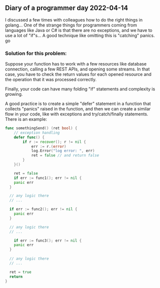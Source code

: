 ## Diary of a programmer day 2022-04-14

I discussed a few times with colleagues how to do the right things in golang... One of the strange things for programmers coming from languages like Java or C# is that there are no exceptions, and we have to use a lot of "if"s... A good technique like omitting this is "catching" panics.
go
### Solution for this problem:
Suppose your function has to work with a few resources like database connection, calling a few REST APIs, and opening some streams. In that case, you have to check the return values for each opened resource and the operation that it was processed correctly.

Finally, your code can have many folding "if" statements and complexity is growing.

A good practice is to create a simple "defer" statement in a function that collects "panics" raised in the function, and then we can create a similar flow in your code, like with exceptions and try/catch/finally statements.
There is an example:

```go
func somethingSend() (ret bool) {
	// exception handling
	defer func() {
		if r := recover(); r != nil {
			err := r.(error)
			log.Error("log error: ", err)
			ret = false // and return false
		}
	}()

	ret = false
	if err := func1(); err != nil {
    panic err
  }

  // any logic there
  // ...

  if err := func2(); err != nil {
    panic err
  }

  // any logic there
  // ...

	if err := func3(); err != nil {
    panic err
  }
  
  // any logic there
  // ...

  ret = true
  return
}
```

